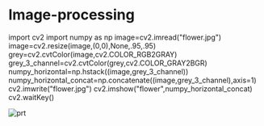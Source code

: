 # Image-processing
import cv2
import numpy as np
image=cv2.imread("flower.jpg")
image=cv2.resize(image,(0,0),None,.95,.95)
grey=cv2.cvtColor(image,cv2.COLOR_RGB2GRAY)
grey_3_channel=cv2.cvtColor(grey,cv2.COLOR_GRAY2BGR)
numpy_horizontal=np.hstack((image,grey_3_channel))
numpy_horizontal_concat=np.concatenate((image,grey_3_channel),axis=1)
cv2.imwrite("flower.jpg")
cv2.imshow("flower",numpy_horizontal_concat)
cv2.waitKey()

![prt](https://user-images.githubusercontent.com/75052954/105162953-207db380-5ac8-11eb-9c29-5372ebbadc21.png)
